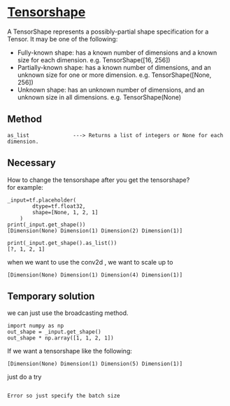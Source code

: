 # [Tensorshape](https://www.tensorflow.org/api_docs/python/tf/TensorShape)
A TensorShape represents a possibly-partial shape specification for a Tensor. It may be one of the following:

- Fully-known shape: has a known number of dimensions and a known size for each dimension. e.g. TensorShape([16, 256])
- Partially-known shape: has a known number of dimensions, and an unknown size for one or more dimension. e.g. TensorShape([None, 256])
- Unknown shape: has an unknown number of dimensions, and an unknown size in all dimensions. e.g. TensorShape(None)

## Method
```
as_list              ---> Returns a list of integers or None for each dimension.

```
## Necessary
How to change the tensorshape after you get the tensorshape?  
for example:
```
_input=tf.placeholder(
        dtype=tf.float32,
        shape=[None, 1, 2, 1]
    )
print(_input.get_shape())
[Dimension(None) Dimension(1) Dimension(2) Dimension(1)] 

print(_input.get_shape().as_list())
[?, 1, 2, 1]
```
when we want to use the conv2d , we want to scale up to 
```
[Dimension(None) Dimension(1) Dimension(4) Dimension(1)]
```

## Temporary solution
we can just use the broadcasting method.
```
import numpy as np
out_shape = _input.get_shape()
out_shape * np.array([1, 1, 2, 1])
```

If we want a tensorshape like the following:
```
[Dimension(None) Dimension(1) Dimension(5) Dimension(1)]
```
just do a try
```

Error so just specify the batch size
```




